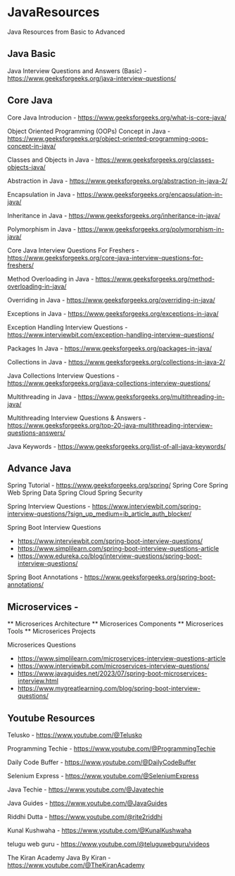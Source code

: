 # JavaResources
Java Resources from Basic to Advanced

## Java Basic

Java Interview Questions and Answers (Basic) - https://www.geeksforgeeks.org/java-interview-questions/


## Core Java

Core Java Introducion - https://www.geeksforgeeks.org/what-is-core-java/

Object Oriented Programming (OOPs) Concept in Java - https://www.geeksforgeeks.org/object-oriented-programming-oops-concept-in-java/

Classes and Objects in Java - https://www.geeksforgeeks.org/classes-objects-java/

Abstraction in Java - https://www.geeksforgeeks.org/abstraction-in-java-2/

Encapsulation in Java - https://www.geeksforgeeks.org/encapsulation-in-java/

Inheritance in Java - https://www.geeksforgeeks.org/inheritance-in-java/

Polymorphism in Java - https://www.geeksforgeeks.org/polymorphism-in-java/

Core Java Interview Questions For Freshers - https://www.geeksforgeeks.org/core-java-interview-questions-for-freshers/

Method Overloading in Java - https://www.geeksforgeeks.org/method-overloading-in-java/

Overriding in Java - https://www.geeksforgeeks.org/overriding-in-java/

Exceptions in Java - https://www.geeksforgeeks.org/exceptions-in-java/

Exception Handling Interview Questions - https://www.interviewbit.com/exception-handling-interview-questions/

Packages In Java - https://www.geeksforgeeks.org/packages-in-java/

Collections in Java - https://www.geeksforgeeks.org/collections-in-java-2/

Java Collections Interview Questions - https://www.geeksforgeeks.org/java-collections-interview-questions/

Multithreading in Java - https://www.geeksforgeeks.org/multithreading-in-java/

Multithreading Interview Questions & Answers - https://www.geeksforgeeks.org/top-20-java-multithreading-interview-questions-answers/

Java Keywords - https://www.geeksforgeeks.org/list-of-all-java-keywords/


## Advance Java

Spring Tutorial - https://www.geeksforgeeks.org/spring/
Spring Core
Spring Web
Spring Data
Spring Cloud
Spring Security

Spring Interview Questions - https://www.interviewbit.com/spring-interview-questions/?sign_up_medium=ib_article_auth_blocker/



Spring Boot Interview Questions
- https://www.interviewbit.com/spring-boot-interview-questions/
- https://www.simplilearn.com/spring-boot-interview-questions-article
- https://www.edureka.co/blog/interview-questions/spring-boot-interview-questions/

Spring Boot Annotations - https://www.geeksforgeeks.org/spring-boot-annotations/


## Microservices -
** Microserices Architecture
** Microserices Components
** Microserices Tools
** Microserices Projects

Microserices Questions
- https://www.simplilearn.com/microservices-interview-questions-article
- https://www.interviewbit.com/microservices-interview-questions/
- https://www.javaguides.net/2023/07/spring-boot-microservices-interview.html
- https://www.mygreatlearning.com/blog/spring-boot-interview-questions/



## Youtube Resources

Telusko - https://www.youtube.com/@Telusko

Programming Techie - https://www.youtube.com/@ProgrammingTechie

Daily Code Buffer - https://www.youtube.com/@DailyCodeBuffer

Selenium Express - https://www.youtube.com/@SeleniumExpress

Java Techie  - https://www.youtube.com/@Javatechie

Java Guides  - https://www.youtube.com/@JavaGuides

Riddhi Dutta - https://www.youtube.com/@rite2riddhi

Kunal Kushwaha  - https://www.youtube.com/@KunalKushwaha

telugu web guru - https://www.youtube.com/@teluguwebguru/videos

The Kiran Academy Java By Kiran - https://www.youtube.com/@TheKiranAcademy
